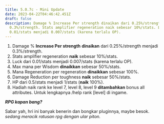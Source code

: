 ```yaml
---
title: 5.0.7c - Mini Update
date: 2023-04-22T04:46:42.451Z
draft: false
description: Damage % Increase Per strength dinaikan dari 0.25%/strength menjadi
  0.3%/strength. Stats amplifier regeneration naik sebesar 10%/stats. Luck dari
  0.01/stats menjadi 0.007/stats (karena terlalu OP).
---
```

1. Damage % **Increase Per strength** **dinaikan** dari 0.25%/strength menjadi 0.3%/strength.
2. Stats amplifier regeneration **naik** sebesar 10%/stats.
3.  Luck dari 0.01/stats menjadi 0.007/stats (karena terlalu OP).
4. Max mana per Wisdom **dinaikkan** sebesar 50%/stats.
5. Mana Regeneration per regeneration **dinaikkan** sebesar 100%.
6. Damage Reduction per toughness **naik** sebesar 50%/stats.
7. HP dari 0.5/stats menjadi 1/stats (**naik** 100%).
8. Hadiah naik rank ke level 7, level 8, level 9 **ditambahkan** bonus all attributes. Untuk lengkapnya /help rank \[level] di ingame.

***RPG kapan bang?***

Sabar yah, hri ini banyak benerin dan bongkar pluginnya, maybe besok. *sedang meracik ratusan rpg dengan ular piton.*